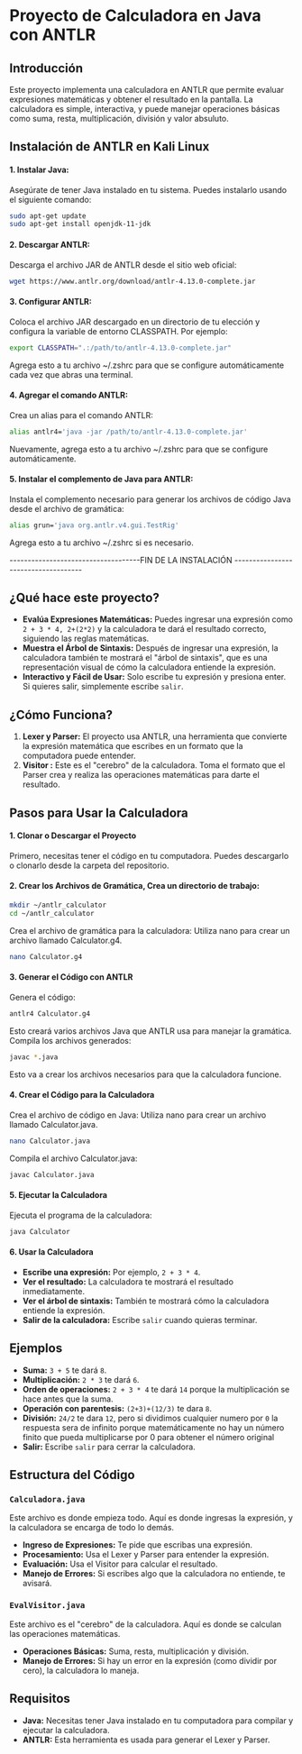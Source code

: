 # Proyecto de Calculadora en Java con ANTLR

## Introducción

Este proyecto implementa una calculadora en ANTLR que permite evaluar expresiones matemáticas y obtener el resultado en la pantalla. La calculadora es simple, interactiva, y puede manejar operaciones básicas como suma, resta, multiplicación, división y valor absuluto.

## Instalación de ANTLR en Kali Linux
#### 1. Instalar Java:
Asegúrate de tener Java instalado en tu sistema. Puedes instalarlo usando el siguiente comando:
```bash
sudo apt-get update
sudo apt-get install openjdk-11-jdk
```
#### 2. Descargar ANTLR:
Descarga el archivo JAR de ANTLR desde el sitio web oficial:
```bash
wget https://www.antlr.org/download/antlr-4.13.0-complete.jar
```

#### 3. Configurar ANTLR:
Coloca el archivo JAR descargado en un directorio de tu elección y configura la variable de entorno CLASSPATH. Por ejemplo:
```bash
export CLASSPATH=".:/path/to/antlr-4.13.0-complete.jar"
```
Agrega esto a tu archivo ~/.zshrc para que se configure automáticamente cada vez que abras una terminal.

#### 4. Agregar el comando ANTLR:
Crea un alias para el comando ANTLR:
```bash
alias antlr4='java -jar /path/to/antlr-4.13.0-complete.jar'
```
Nuevamente, agrega esto a tu archivo ~/.zshrc para que se configure automáticamente.

#### 5. Instalar el complemento de Java para ANTLR:
Instala el complemento necesario para generar los archivos de código Java desde el archivo de gramática:
````bash
alias grun='java org.antlr.v4.gui.TestRig'
````
Agrega esto a tu archivo ~/.zshrc si es necesario.

------------------------------------FIN DE LA INSTALACIÓN ------------------------------------

## ¿Qué hace este proyecto?

- **Evalúa Expresiones Matemáticas:** Puedes ingresar una expresión como `2 + 3 * 4, 2+(2*2)` y la calculadora te dará el resultado correcto, siguiendo las reglas matemáticas.
- **Muestra el Árbol de Sintaxis:** Después de ingresar una expresión, la calculadora también te mostrará el "árbol de sintaxis", que es una representación visual de cómo la calculadora entiende la expresión.
- **Interactivo y Fácil de Usar:** Solo escribe tu expresión y presiona enter. Si quieres salir, simplemente escribe `salir`.

## ¿Cómo Funciona?

1. **Lexer y Parser:** El proyecto usa ANTLR, una herramienta que convierte la expresión matemática que escribes en un formato que la computadora puede entender.
2. **Visitor :** Este es el "cerebro" de la calculadora. Toma el formato que el Parser crea y realiza las operaciones matemáticas para darte el resultado.

## Pasos para Usar la Calculadora

#### 1. Clonar o Descargar el Proyecto

Primero, necesitas tener el código en tu computadora. Puedes descargarlo o clonarlo desde la carpeta del repositorio.

#### 2. Crear los Archivos de Gramática, Crea un directorio de trabajo:

````bash
mkdir ~/antlr_calculator
cd ~/antlr_calculator
````
Crea el archivo de gramática para la calculadora: Utiliza nano para crear un archivo llamado Calculator.g4.
````bash
nano Calculator.g4
````

#### 3. Generar el Código con ANTLR
Genera el código:
````bash
antlr4 Calculator.g4
````
Esto creará varios archivos Java que ANTLR usa para manejar la gramática.
Compila los archivos generados:
```bash
javac *.java
```
Esto va a crear los archivos necesarios para que la calculadora funcione.

#### 4. Crear el Código para la Calculadora
Crea el archivo de código en Java: Utiliza nano para crear un archivo llamado Calculator.java.
````bash
nano Calculator.java
````
Compila el archivo Calculator.java:
````bash
javac Calculator.java
````

#### 5. Ejecutar la Calculadora
Ejecuta el programa de la calculadora:
````bash
java Calculator
````

#### 6. Usar la Calculadora
- **Escribe una expresión:** Por ejemplo, `2 + 3 * 4`.
- **Ver el resultado:** La calculadora te mostrará el resultado inmediatamente.
- **Ver el árbol de sintaxis:** También te mostrará cómo la calculadora entiende la expresión.
- **Salir de la calculadora:** Escribe `salir` cuando quieras terminar.

## Ejemplos

- **Suma:** `3 + 5` te dará `8`.
- **Multiplicación:** `2 * 3` te dará `6`.
- **Orden de operaciones:** `2 + 3 * 4` te dará `14` porque la multiplicación se hace antes que la suma.
- **Operación con parentesis:** `(2+3)+(12/3)` te dara `8`.
- **División:** `24/2` te dara `12`, pero si dividimos cualquier numero por `0` la respuesta sera de infinito porque matemáticamente no hay un número finito que pueda multiplicarse por 0 para obtener el número original
- **Salir:** Escribe `salir` para cerrar la calculadora.

## Estructura del Código

### `Calculadora.java`

Este archivo es donde empieza todo. Aquí es donde ingresas la expresión, y la calculadora se encarga de todo lo demás.

- **Ingreso de Expresiones:** Te pide que escribas una expresión.
- **Procesamiento:** Usa el Lexer y Parser para entender la expresión.
- **Evaluación:** Usa el Visitor para calcular el resultado.
- **Manejo de Errores:** Si escribes algo que la calculadora no entiende, te avisará.

### `EvalVisitor.java`

Este archivo es el "cerebro" de la calculadora. Aquí es donde se calculan las operaciones matemáticas.

- **Operaciones Básicas:** Suma, resta, multiplicación y división.
- **Manejo de Errores:** Si hay un error en la expresión (como dividir por cero), la calculadora lo maneja.

## Requisitos

- **Java:** Necesitas tener Java instalado en tu computadora para compilar y ejecutar la calculadora.
- **ANTLR:** Esta herramienta es usada para generar el Lexer y Parser.

